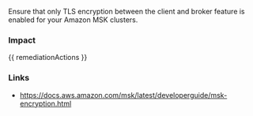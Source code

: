 
Ensure that only TLS encryption between the client and broker feature is enabled for your Amazon MSK clusters.

### Impact
<!-- Add Impact here -->

<!-- DO NOT CHANGE -->
{{ remediationActions }}

### Links
- https://docs.aws.amazon.com/msk/latest/developerguide/msk-encryption.html


